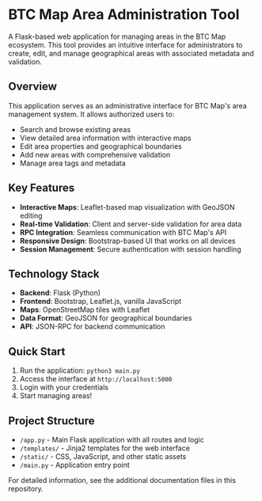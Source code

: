 
# BTC Map Area Administration Tool

A Flask-based web application for managing areas in the BTC Map ecosystem. This tool provides an intuitive interface for administrators to create, edit, and manage geographical areas with associated metadata and validation.

## Overview

This application serves as an administrative interface for BTC Map's area management system. It allows authorized users to:

- Search and browse existing areas
- View detailed area information with interactive maps
- Edit area properties and geographical boundaries
- Add new areas with comprehensive validation
- Manage area tags and metadata

## Key Features

- **Interactive Maps**: Leaflet-based map visualization with GeoJSON editing
- **Real-time Validation**: Client and server-side validation for area data
- **RPC Integration**: Seamless communication with BTC Map's API
- **Responsive Design**: Bootstrap-based UI that works on all devices
- **Session Management**: Secure authentication with session handling

## Technology Stack

- **Backend**: Flask (Python)
- **Frontend**: Bootstrap, Leaflet.js, vanilla JavaScript
- **Maps**: OpenStreetMap tiles with Leaflet
- **Data Format**: GeoJSON for geographical boundaries
- **API**: JSON-RPC for backend communication

## Quick Start

1. Run the application: `python3 main.py`
2. Access the interface at `http://localhost:5000`
3. Login with your credentials
4. Start managing areas!

## Project Structure

- `/app.py` - Main Flask application with all routes and logic
- `/templates/` - Jinja2 templates for the web interface
- `/static/` - CSS, JavaScript, and other static assets
- `/main.py` - Application entry point

For detailed information, see the additional documentation files in this repository.
